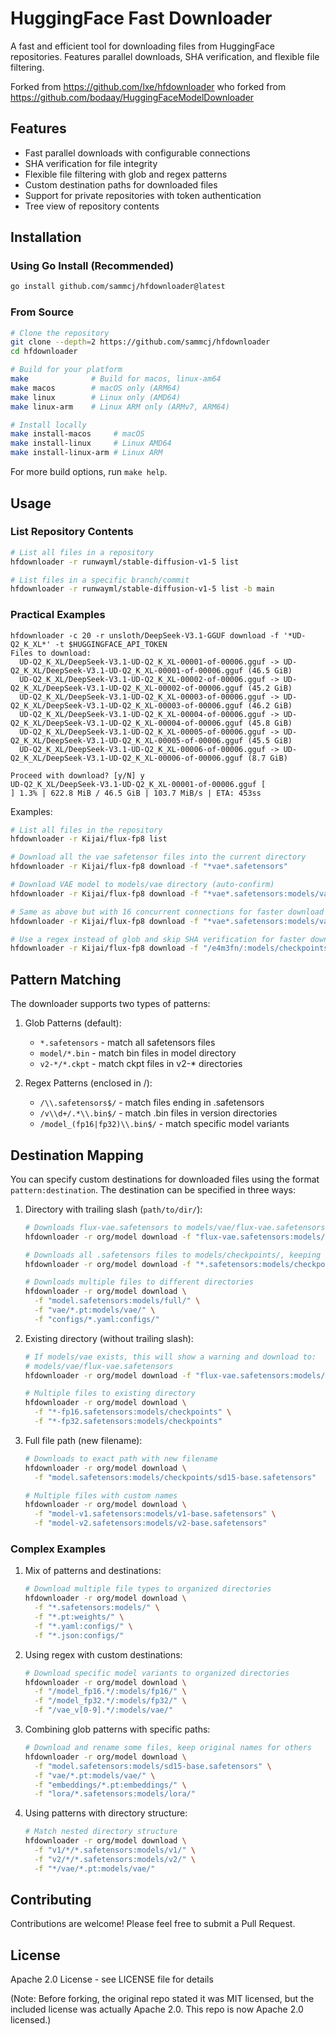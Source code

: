 # HuggingFace Fast Downloader

A fast and efficient tool for downloading files from HuggingFace repositories. Features parallel downloads, SHA verification, and flexible file filtering.

Forked from https://github.com/lxe/hfdownloader who forked from https://github.com/bodaay/HuggingFaceModelDownloader

## Features

- Fast parallel downloads with configurable connections
- SHA verification for file integrity
- Flexible file filtering with glob and regex patterns
- Custom destination paths for downloaded files
- Support for private repositories with token authentication
- Tree view of repository contents

## Installation

### Using Go Install (Recommended)

```bash
go install github.com/sammcj/hfdownloader@latest
```

### From Source

```bash
# Clone the repository
git clone --depth=2 https://github.com/sammcj/hfdownloader
cd hfdownloader

# Build for your platform
make              # Build for macos, linux-am64
make macos        # macOS only (ARM64)
make linux        # Linux only (AMD64)
make linux-arm    # Linux ARM only (ARMv7, ARM64)

# Install locally
make install-macos     # macOS
make install-linux     # Linux AMD64
make install-linux-arm # Linux ARM
```

For more build options, run `make help`.

## Usage

### List Repository Contents

```bash
# List all files in a repository
hfdownloader -r runwayml/stable-diffusion-v1-5 list

# List files in a specific branch/commit
hfdownloader -r runwayml/stable-diffusion-v1-5 list -b main
```

### Practical Examples

```shell
hfdownloader -c 20 -r unsloth/DeepSeek-V3.1-GGUF download -f '*UD-Q2_K_XL*' -t $HUGGINGFACE_API_TOKEN
Files to download:
  UD-Q2_K_XL/DeepSeek-V3.1-UD-Q2_K_XL-00001-of-00006.gguf -> UD-Q2_K_XL/DeepSeek-V3.1-UD-Q2_K_XL-00001-of-00006.gguf (46.5 GiB)
  UD-Q2_K_XL/DeepSeek-V3.1-UD-Q2_K_XL-00002-of-00006.gguf -> UD-Q2_K_XL/DeepSeek-V3.1-UD-Q2_K_XL-00002-of-00006.gguf (45.2 GiB)
  UD-Q2_K_XL/DeepSeek-V3.1-UD-Q2_K_XL-00003-of-00006.gguf -> UD-Q2_K_XL/DeepSeek-V3.1-UD-Q2_K_XL-00003-of-00006.gguf (46.2 GiB)
  UD-Q2_K_XL/DeepSeek-V3.1-UD-Q2_K_XL-00004-of-00006.gguf -> UD-Q2_K_XL/DeepSeek-V3.1-UD-Q2_K_XL-00004-of-00006.gguf (45.8 GiB)
  UD-Q2_K_XL/DeepSeek-V3.1-UD-Q2_K_XL-00005-of-00006.gguf -> UD-Q2_K_XL/DeepSeek-V3.1-UD-Q2_K_XL-00005-of-00006.gguf (45.5 GiB)
  UD-Q2_K_XL/DeepSeek-V3.1-UD-Q2_K_XL-00006-of-00006.gguf -> UD-Q2_K_XL/DeepSeek-V3.1-UD-Q2_K_XL-00006-of-00006.gguf (8.7 GiB)

Proceed with download? [y/N] y
UD-Q2_K_XL/DeepSeek-V3.1-UD-Q2_K_XL-00001-of-00006.gguf [             ] 1.3% | 622.8 MiB / 46.5 GiB | 103.7 MiB/s | ETA: 453ss
```

Examples:

```bash
# List all files in the repository
hfdownloader -r Kijai/flux-fp8 list

# Download all the vae safetensor files into the current directory
hfdownloader -r Kijai/flux-fp8 download -f "*vae*.safetensors"

# Download VAE model to models/vae directory (auto-confirm)
hfdownloader -r Kijai/flux-fp8 download -f "*vae*.safetensors:models/vae" -y

# Same as above but with 16 concurrent connections for faster download
hfdownloader -r Kijai/flux-fp8 download -f "*vae*.safetensors:models/vae" -y -c 16

# Use a regex instead of glob and skip SHA verification for faster downloads
hfdownloader -r Kijai/flux-fp8 download -f "/e4m3fn/:models/checkpoints" -y -c 16 --skip-sha
```

## Pattern Matching

The downloader supports two types of patterns:

1. Glob Patterns (default):
   - `*.safetensors` - match all safetensors files
   - `model/*.bin` - match bin files in model directory
   - `v2-*/*.ckpt` - match ckpt files in v2-* directories

2. Regex Patterns (enclosed in /):
   - `/\\.safetensors$/` - match files ending in .safetensors
   - `/v\\d+/.*\\.bin$/` - match .bin files in version directories
   - `/model_(fp16|fp32)\\.bin$/` - match specific model variants

## Destination Mapping

You can specify custom destinations for downloaded files using the format `pattern:destination`. The destination can be specified in three ways:

1. Directory with trailing slash (`path/to/dir/`):
   ```bash
   # Downloads flux-vae.safetensors to models/vae/flux-vae.safetensors
   hfdownloader -r org/model download -f "flux-vae.safetensors:models/vae/"

   # Downloads all .safetensors files to models/checkpoints/, keeping original names
   hfdownloader -r org/model download -f "*.safetensors:models/checkpoints/"

   # Downloads multiple files to different directories
   hfdownloader -r org/model download \
     -f "model.safetensors:models/full/" \
     -f "vae/*.pt:models/vae/" \
     -f "configs/*.yaml:configs/"
   ```

2. Existing directory (without trailing slash):
   ```bash
   # If models/vae exists, this will show a warning and download to:
   # models/vae/flux-vae.safetensors
   hfdownloader -r org/model download -f "flux-vae.safetensors:models/vae"

   # Multiple files to existing directory
   hfdownloader -r org/model download \
     -f "*-fp16.safetensors:models/checkpoints" \
     -f "*-fp32.safetensors:models/checkpoints"
   ```

3. Full file path (new filename):
   ```bash
   # Downloads to exact path with new filename
   hfdownloader -r org/model download \
     -f "model.safetensors:models/checkpoints/sd15-base.safetensors"

   # Multiple files with custom names
   hfdownloader -r org/model download \
     -f "model-v1.safetensors:models/v1-base.safetensors" \
     -f "model-v2.safetensors:models/v2-base.safetensors"
   ```

### Complex Examples

1. Mix of patterns and destinations:
   ```bash
   # Download multiple file types to organized directories
   hfdownloader -r org/model download \
     -f "*.safetensors:models/" \
     -f "*.pt:weights/" \
     -f "*.yaml:configs/" \
     -f "*.json:configs/"
   ```

2. Using regex with custom destinations:
   ```bash
   # Download specific model variants to organized directories
   hfdownloader -r org/model download \
     -f "/model_fp16.*/:models/fp16/" \
     -f "/model_fp32.*/:models/fp32/" \
     -f "/vae_v[0-9].*/:models/vae/"
   ```

3. Combining glob patterns with specific paths:
   ```bash
   # Download and rename some files, keep original names for others
   hfdownloader -r org/model download \
     -f "model.safetensors:models/sd15-base.safetensors" \
     -f "vae/*.pt:models/vae/" \
     -f "embeddings/*.pt:embeddings/" \
     -f "lora/*.safetensors:models/lora/"
   ```

4. Using patterns with directory structure:
   ```bash
   # Match nested directory structure
   hfdownloader -r org/model download \
     -f "v1/*/*.safetensors:models/v1/" \
     -f "v2/*/*.safetensors:models/v2/" \
     -f "*/vae/*.pt:models/vae/"
   ```

## Contributing

Contributions are welcome! Please feel free to submit a Pull Request.

## License

Apache 2.0 License - see LICENSE file for details

(Note: Before forking, the original repo stated it was MIT licensed, but the included license was actually Apache 2.0. This repo is now Apache 2.0 licensed.)

